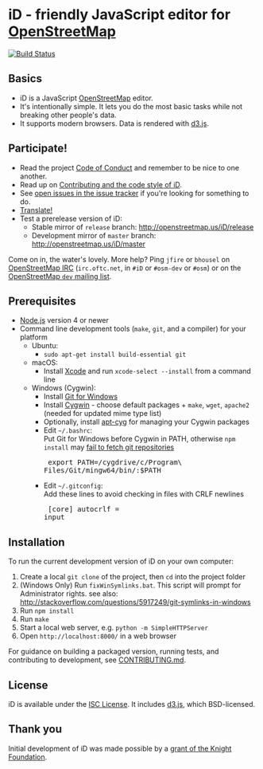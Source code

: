 # iD - friendly JavaScript editor for [OpenStreetMap](http://www.openstreetmap.org/)

[![Build Status](https://travis-ci.org/openstreetmap/iD.svg?branch=master)](https://travis-ci.org/openstreetmap/iD)

## Basics

* iD is a JavaScript [OpenStreetMap](http://www.openstreetmap.org/) editor.
* It's intentionally simple. It lets you do the most basic tasks while
  not breaking other people's data.
* It supports modern browsers. Data is rendered with [d3.js](http://d3js.org/).

## Participate!

* Read the project [Code of Conduct](CODE_OF_CONDUCT.md) and remember to be nice to one another.
* Read up on [Contributing and the code style of iD](CONTRIBUTING.md).
* See [open issues in the issue tracker](https://github.com/openstreetmap/iD/issues?state=open) if you're looking for something to do.
* [Translate!](https://github.com/openstreetmap/iD/blob/master/CONTRIBUTING.md#translating)
* Test a prerelease version of iD:
  * Stable mirror of `release` branch:  http://openstreetmap.us/iD/release
  * Development mirror of `master` branch:  http://openstreetmap.us/iD/master

Come on in, the water's lovely. More help? Ping `jfire` or `bhousel` on
[OpenStreetMap IRC](http://wiki.openstreetmap.org/wiki/IRC)
(`irc.oftc.net`, in `#iD` or `#osm-dev` or `#osm`) or on the [OpenStreetMap `dev` mailing list](http://wiki.openstreetmap.org/wiki/Mailing_lists).

## Prerequisites

* [Node.js](http://nodejs.org/) version 4 or newer
* Command line development tools (`make`, `git`, and a compiler) for your platform
  * Ubuntu:
    * `sudo apt-get install build-essential git`
  * macOS:
    * Install [Xcode](https://developer.apple.com/xcode/) and run `xcode-select --install` from a command line
  * Windows (Cygwin):
    * Install [Git for Windows](https://git-scm.com/downloads)
    * Install [Cygwin](https://cygwin.com/install.html) - choose default packages + `make`, `wget`, `apache2` (needed for updated mime type list)
    * Optionally, install [apt-cyg](https://github.com/transcode-open/apt-cyg) for managing your Cygwin packages
    * Edit `~/.bashrc`:<br/>
      Put Git for Windows before Cygwin in PATH, otherwise `npm install` may [fail to fetch git repositories](https://github.com/npm/npm/issues/7456)<br/><pre>
      export PATH=/cygdrive/c/Program\ Files/Git/mingw64/bin/:$PATH</pre>
    * Edit `~/.gitconfig`:<br/>
      Add these lines to avoid checking in files with CRLF newlines<br><pre>
      [core]
          autocrlf = input</pre>

## Installation

To run the current development version of iD on your own computer:

1. Create a local `git clone` of the project, then `cd` into the project folder
2. (Windows Only)  Run `fixWinSymlinks.bat`.  This script will prompt for Administrator rights.  see also: http://stackoverflow.com/questions/5917249/git-symlinks-in-windows
3. Run `npm install`
4. Run `make`
5. Start a local web server, e.g. `python -m SimpleHTTPServer`
6. Open `http://localhost:8000/` in a web browser

For guidance on building a packaged version, running tests, and contributing to
development, see [CONTRIBUTING.md](CONTRIBUTING.md).

## License

iD is available under the [ISC License](https://opensource.org/licenses/ISC).
It includes [d3.js](http://d3js.org/), which BSD-licensed.

## Thank you

Initial development of iD was made possible by a [grant of the Knight Foundation](http://www.mapbox.com/blog/knight-invests-openstreetmap/).
